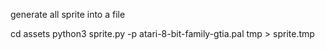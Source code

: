 generate all sprite into a file

cd assets
python3 sprite.py -p atari-8-bit-family-gtia.pal tmp > sprite.tmp

